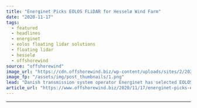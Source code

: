 ```yaml
---
title: "Energinet Picks EOLOS FLiDAR for Hesselø Wind Farm"
date: "2020-11-17"
tags: 
  - featured
  - headlines
  - energinet
  - eolos floating lidar solutions
  - floating lidar
  - hesselø
  - offshorewind
source: "offshorewind"
image_url: "https://cdn.offshorewind.biz/wp-content/uploads/sites/2/2020/11/17103243/Energinet-Picks-EOLOS-FLiDAR-for-Hessel%C3%B8-Wind-Farm.png"
image_fp: "/assets/img/post_thumbnails/1.png"
lead: "Danish transmission system operator Energinet has selected EOLOS Floating Lidar Solutions SL to deploy [&#8230;]"
article_url: "https://www.offshorewind.biz/2020/11/17/energinet-picks-eolos-flidar-for-hesselo-wind-farm/"
---
```


---
